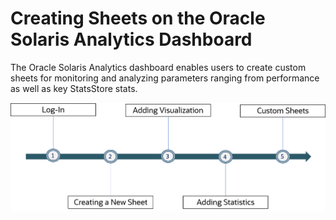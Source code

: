 # Creating Sheets on the Oracle Solaris Analytics Dashboard

The Oracle Solaris Analytics dashboard enables users to create custom sheets for monitoring and analyzing parameters ranging from performance as well as key StatsStore stats. 

![Workflow](Images/Workflow1.png)


